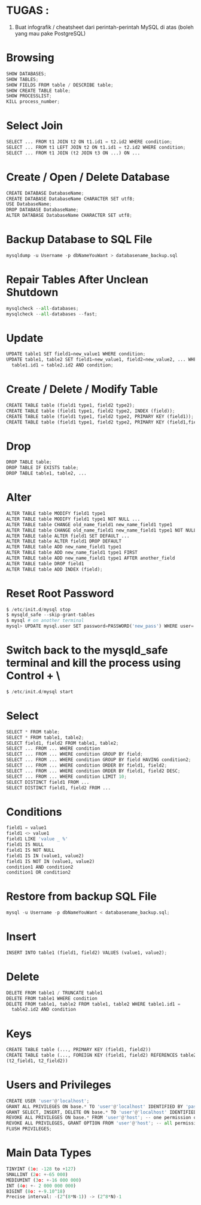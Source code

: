 # TUGAS : 
1. Buat infografik / cheatsheet dari perintah-perintah MySQL di atas (boleh yang mau pake PostgreSQL)

# Browsing 
```python
SHOW DATABASES;
SHOW TABLES;
SHOW FIELDS FROM table / DESCRIBE table;
SHOW CREATE TABLE table;
SHOW PROCESSLIST;
KILL process_number;
```

# Select Join
```python
SELECT ... FROM t1 JOIN t2 ON t1.id1 = t2.id2 WHERE condition;
SELECT ... FROM t1 LEFT JOIN t2 ON t1.id1 = t2.id2 WHERE condition;
SELECT ... FROM t1 JOIN (t2 JOIN t3 ON ...) ON ...
```

# Create / Open / Delete Database
```python
CREATE DATABASE DatabaseName;
CREATE DATABASE DatabaseName CHARACTER SET utf8;
USE DatabaseName;
DROP DATABASE DatabaseName;
ALTER DATABASE DatabaseName CHARACTER SET utf8;
```

# Backup Database to SQL File
```python
mysqldump -u Username -p dbNameYouWant > databasename_backup.sql
```

# Repair Tables After Unclean Shutdown
```python
mysqlcheck --all-databases;
mysqlcheck --all-databases --fast;
```

# Update
```python
UPDATE table1 SET field1=new_value1 WHERE condition;
UPDATE table1, table2 SET field1=new_value1, field2=new_value2, ... WHERE
  table1.id1 = table2.id2 AND condition;
  ```
  
# Create / Delete / Modify Table
```python
CREATE TABLE table (field1 type1, field2 type2);
CREATE TABLE table (field1 type1, field2 type2, INDEX (field));
CREATE TABLE table (field1 type1, field2 type2, PRIMARY KEY (field1));
CREATE TABLE table (field1 type1, field2 type2, PRIMARY KEY (field1,field2));
```

# Drop
```python
DROP TABLE table;
DROP TABLE IF EXISTS table;
DROP TABLE table1, table2, ...
```

# Alter
```python
ALTER TABLE table MODIFY field1 type1
ALTER TABLE table MODIFY field1 type1 NOT NULL ...
ALTER TABLE table CHANGE old_name_field1 new_name_field1 type1
ALTER TABLE table CHANGE old_name_field1 new_name_field1 type1 NOT NULL ...
ALTER TABLE table ALTER field1 SET DEFAULT ...
ALTER TABLE table ALTER field1 DROP DEFAULT
ALTER TABLE table ADD new_name_field1 type1
ALTER TABLE table ADD new_name_field1 type1 FIRST
ALTER TABLE table ADD new_name_field1 type1 AFTER another_field
ALTER TABLE table DROP field1
ALTER TABLE table ADD INDEX (field);
```

# Reset Root Password
```python
$ /etc/init.d/mysql stop
$ mysqld_safe --skip-grant-tables
$ mysql # on another terminal
mysql> UPDATE mysql.user SET password=PASSWORD('new_pass') WHERE user='root'
```

# Switch back to the mysqld_safe terminal and kill the process using Control + \
```python
$ /etc/init.d/mysql start
```

# Select
```python
SELECT * FROM table;
SELECT * FROM table1, table2;
SELECT field1, field2 FROM table1, table2;
SELECT ... FROM ... WHERE condition
SELECT ... FROM ... WHERE condition GROUP BY field;
SELECT ... FROM ... WHERE condition GROUP BY field HAVING condition2;
SELECT ... FROM ... WHERE condition ORDER BY field1, field2;
SELECT ... FROM ... WHERE condition ORDER BY field1, field2 DESC;
SELECT ... FROM ... WHERE condition LIMIT 10;
SELECT DISTINCT field1 FROM ...
SELECT DISTINCT field1, field2 FROM ...
```

# Conditions
```python
field1 = value1
field1 <> value1
field1 LIKE 'value _ %'
field1 IS NULL
field1 IS NOT NULL
field1 IS IN (value1, value2)
field1 IS NOT IN (value1, value2)
condition1 AND condition2
condition1 OR condition2
```

# Restore from backup SQL File 
```python
mysql -u Username -p dbNameYouWant < databasename_backup.sql;
```

# Insert
```python
INSERT INTO table1 (field1, field2) VALUES (value1, value2);
```

# Delete
```python
DELETE FROM table1 / TRUNCATE table1
DELETE FROM table1 WHERE condition
DELETE FROM table1, table2 FROM table1, table2 WHERE table1.id1 =
  table2.id2 AND condition
```

# Keys
```python
CREATE TABLE table (..., PRIMARY KEY (field1, field2))
CREATE TABLE table (..., FOREIGN KEY (field1, field2) REFERENCES table2
(t2_field1, t2_field2))
```

# Users and Privileges
```python
CREATE USER 'user'@'localhost';
GRANT ALL PRIVILEGES ON base.* TO 'user'@'localhost' IDENTIFIED BY 'password';
GRANT SELECT, INSERT, DELETE ON base.* TO 'user'@'localhost' IDENTIFIED BY 'password';
REVOKE ALL PRIVILEGES ON base.* FROM 'user'@'host'; -- one permission only
REVOKE ALL PRIVILEGES, GRANT OPTION FROM 'user'@'host'; -- all permissions
FLUSH PRIVILEGES;
```

# Main Data Types
```python
TINYINT (1o: -128 to +127)
SMALLINT (2o: +-65 000)
MEDIUMINT (3o: +-16 000 000)
INT (4o: +- 2 000 000 000)
BIGINT (8o: +-9.10^18)
Precise interval: -(2^(8*N-1)) -> (2^8*N)-1
```
